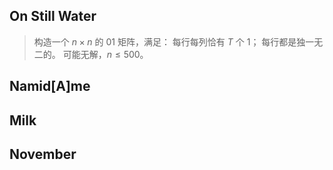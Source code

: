 ## On Still Water
> 构造一个 $n\times n$ 的 $01$ 矩阵，满足：
> 	每行每列恰有 $T$ 个 $1$；
> 	每行都是独一无二的。
> 可能无解，$n\le 500$。
## Namid[A]me
>
## Milk
## November
